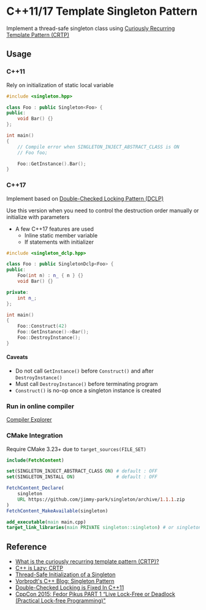 # C++11/17 Template Singleton Pattern

Implement a thread-safe singleton class using [Curiously Recurring Template Pattern (CRTP)](https://en.wikipedia.org/wiki/Curiously_recurring_template_pattern)

## Usage

### C++11

Rely on initialization of static local variable

```cpp
#include <singleton.hpp>

class Foo : public Singleton<Foo> {
public:
    void Bar() {}
};

int main()
{
    // Compile error when SINGLETON_INJECT_ABSTRACT_CLASS is ON
    // Foo foo;

    Foo::GetInstance().Bar();
}
```

### C++17

Implement based on [Double-Checked Locking Pattern (DCLP)](https://en.wikipedia.org/wiki/Double-checked_locking)

Use this version when you need to control the destruction order manually or initialize with parameters

- A few C++17 features are used
  - Inline static member variable
  - If statements with initializer

```cpp
#include <singleton_dclp.hpp>

class Foo : public SingletonDclp<Foo> {
public:
    Foo(int n) : n_ { n } {}
    void Bar() {}

private:
    int n_;
};

int main()
{
    Foo::Construct(42)
    Foo::GetInstance()->Bar();
    Foo::DestroyInstance();
}
```

#### Caveats

- Do not call `GetInstance()` before `Construct()` and after `DestroyInstance()`
- Must call `DestroyInstance()` before terminating program
- `Construct()` is no-op once a singleton instance is created

### Run in online compiler

[Compiler Explorer](https://godbolt.org/z/G7j3P17zE)

### CMake Integration

Require CMake 3.23+ due to `target_sources(FILE_SET)`

```CMake
include(FetchContent)

set(SINGLETON_INJECT_ABSTRACT_CLASS ON) # default : OFF
set(SINGLETON_INSTALL ON)               # default : OFF

FetchContent_Declare(
    singleton
    URL https://github.com/jimmy-park/singleton/archive/1.1.1.zip
)
FetchContent_MakeAvailable(singleton)

add_executable(main main.cpp)
target_link_libraries(main PRIVATE singleton::singleton) # or singleton::singleton-dclp
```

## Reference

- [What is the curiously recurring template pattern (CRTP)?](https://stackoverflow.com/questions/4173254/what-is-the-curiously-recurring-template-pattern-crtp/4173298#4173298)
- [C++ is Lazy: CRTP](https://www.modernescpp.com/index.php/component/content/article/42-blog/functional/273-c-is-still-lazy)
- [Thread-Safe Initialization of a Singleton](https://www.modernescpp.com/index.php/thread-safe-initialization-of-a-singleton)
- [Vorbrodt's C++ Blog: Singleton Pattern](https://vorbrodt.blog/2020/07/10/singleton-pattern/)
- [Double-Checked Locking is Fixed In C++11](https://preshing.com/20130930/double-checked-locking-is-fixed-in-cpp11/)
- [CppCon 2015: Fedor Pikus PART 1 “Live Lock-Free or Deadlock (Practical Lock-free Programming)"](https://www.youtube.com/watch?v=lVBvHbJsg5Y)
